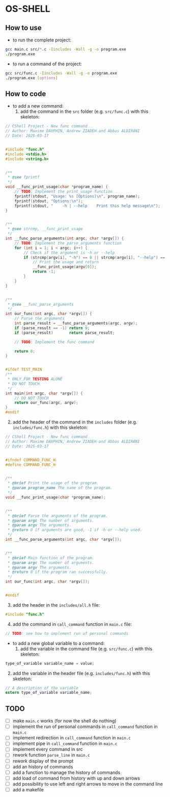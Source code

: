 # OS-SHELL

## How to use
- to run the complete project:
```bash
gcc main.c src/*.c -Iincludes -Wall -g -o program.exe
./program.exe
```
- to run a command of the project:
```bash
gcc src/func.c -Iincludes -Wall -g -o program.exe
./program.exe [options]
```

## How to code
- to add a new command:
  1. add the command in the `src` folder (e.g. `src/func.c`) with this skeleton:
```c
// CShell Project - New func command
// Author: Maxime DAUPHIN, Andrew ZIADEH and Abbas ALDIRANI
// Date: 2025-03-17


#include "func.h"
#include <stdio.h>
#include <string.h>


/**
 * @see fprintf
 */
void __func_print_usage(char *program_name) {
    // TODO: Implement the print_usage function
    fprintf(stdout, "Usage: %s [Options]\n", program_name);
    fprintf(stdout, "Options:\n");
    fprintf(stdout, "    -h | --help    Print this help message\n");
}


/**
 * @see strcmp, __func_print_usage
 */
int __func_parse_arguments(int argc, char *argv[]) {
    // TODO: Implement the parse_arguments function
    for (int i = 1; i < argc; i++) {
        // Check if the argument is -h or --help
        if (strcmp(argv[i], "-h") == 0 || strcmp(argv[i], "--help") == 0) {
            // Print the usage and return
            __func_print_usage(argv[0]);
            return -1;
        }
    }
}


/**
 * @see __func_parse_arguments
 */
int our_func(int argc, char *argv[]) {
    // Parse the arguments
    int parse_result = __func_parse_arguments(argc, argv);
    if (parse_result == -1) return 0;
    if (parse_result)       return parse_result;

    // TODO: Implement the func command

    return 0;
}


#ifdef TEST_MAIN
/**
 * ONLY FOR TESTING ALONE
 * DO NOT TOUCH
 */
int main(int argc, char *argv[]) {
    // DO NOT TOUCH
    return our_func(argc, argv);
}
#endif
```
  2. add the header of the command in the `includes` folder (e.g. `includes/func.h`) with this skeleton:
```c
// CShell Project - New func command
// Author: Maxime DAUPHIN, Andrew ZIADEH and Abbas ALDIRANI
// Date: 2025-03-17


#ifndef COMMAND_FUNC_H
#define COMMAND_FUNC_H


/**
 * @brief Print the usage of the program.
 * @param program_name The name of the program.
 */
void __func_print_usage(char *program_name);


/**
 * @brief Parse the arguments of the program.
 * @param argc The number of arguments.
 * @param argv The arguments.
 * @return 0 if arguments are good, -1 if -h or --help used.
 */
int __func_parse_arguments(int argc, char *argv[]);


/**
 * @brief Main function of the program.
 * @param argc The number of arguments.
 * @param argv The arguments.
 * @return 0 if the program ran successfully.
 */
int our_func(int argc, char *argv[]);


#endif
```
  3. add the header in the `includes/all.h` file:
```c
#include "func.h"
```
  4. add the command in `call_command` function in `main.c` file:
```c
// TODO: see how to implement run of personal commands
```
- to add a new global variable to a command:
  1. add the variable in the command file (e.g. `src/func.c`) with this skeleton:
```c
type_of_variable variable_name = value;
```
  2. add the variable in the header file (e.g. `includes/func.h`) with this skeleton:
```c
// A description of the variable
extern type_of_variable variable_name;
```


## TODO
- [ ] make `main.c` works (for now the shell do nothing)
- [ ] implement the run of personal commands in `call_command` function in `main.c`
- [ ] implement redirection in `call_command` function in `main.c`
- [ ] implement pipe in `call_command` function in `main.c`
- [ ] implement every command in src
- [ ] rework function `parse_line` in `main.c`
- [ ] rework display of the prompt
- [ ] add an history of commands
- [ ] add a function to manage the history of commands
- [ ] add load of command from history with up and down arrows
- [ ] add possibility to use left and right arrows to move in the command line
- [ ] add a makefile
